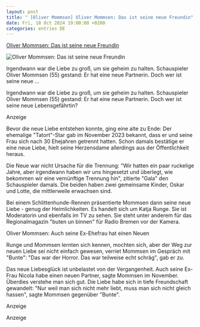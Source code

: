 ```yaml
---
layout: post
title: " [Oliver Mommsen] Oliver Mommsen: Das ist seine neue Freundin"
date: Fri, 18 Oct 2024 19:00:00 +0200
categories: entries DE
---
```

[Oliver Mommsen: Das ist seine neue Freundin](https://www.prosieben.de/themen/stars/news/oliver-mommsen-das-ist-seine-neue-freundin-ehefrau-446649)

![Oliver Mommsen: Das ist seine neue Freundin](https://mim.p7s1.io/pis/ld/4777zChLCVyZ-c1vEwXZAanB-DJ78rnq2V2gRWTHzVV6NywNWMSJCEGmZ4YSENP-WRL0b9lo2zmFQwNZStCKvSVUB92RWaDXdD8xXdQua7J9JKddCT0wgO_Qbmpl5ggNKZ3XjaRFFhA/profile:original?w=1024)

Irgendwann war die Liebe zu groß, um sie geheim zu halten. Schauspieler Oliver Mommsen (55) gestand: Er hat eine neue Partnerin. Doch wer ist seine neue ...

Irgendwann war die Liebe zu groß, um sie geheim zu halten. Schauspieler Oliver Mommsen (55) gestand: Er hat eine neue Partnerin. Doch wer ist seine neue Lebensgefährtin?

Anzeige

Bevor die neue Liebe entstehen konnte, ging eine alte zu Ende: Der ehemalige "Tatort"-Star gab im November 2023 bekannt, dass er und seine Frau sich nach 30 Ehejahren getrennt hatten. Schon damals bestätige er eine neue Liebe, hielt seine Herzensdame allerdings aus der Öffentlichkeit heraus.

Die Neue war nicht Ursache für die Trennung: "Wir hatten ein paar ruckelige Jahre, aber irgendwann haben wir uns hingesetzt und überlegt, wie bekommen wir eine vernünftige Trennung hin", zitierte "Gala" den Schauspieler damals. Die beiden haben zwei gemeinsame Kinder, Oskar und Lotte, die mittlerweile erwachsen sind.

Bei einem Schlittenhunde-Rennen präsentierte Mommsen dann seine neue Liebe - genug der Heimlichkeiten. Es handelt sich um Katja Runge. Sie ist Moderatorin und ebenfalls im TV zu sehen. Sie steht unter anderem für das Regionalmagazin "buten un binnen" für Radio Bremen vor der Kamera.

Oliver Mommsen: Auch seine Ex-Ehefrau hat einen Neuen

Runge und Mommsen lernten sich kennen, mochten sich, aber der Weg zur neuen Liebe sei nicht einfach gewesen, verriet Mommsen im Gespräch mit "Bunte": "Das war der Horror. Das war teilweise echt schräg", gab er zu.

Das neue Liebesglück ist unbelastet von der Vergangenheit. Auch seine Ex-Frau Nicola habe einen neuen Partner, sagte Mommsen im November. Überdies verstehe man sich gut. Die Liebe habe sich in tiefe Freundschaft gewandelt: "Nur weil man sich nicht mehr liebt, muss man sich nicht gleich hassen", sagte Mommsen gegenüber "Bunte".

Anzeige

Anzeige

